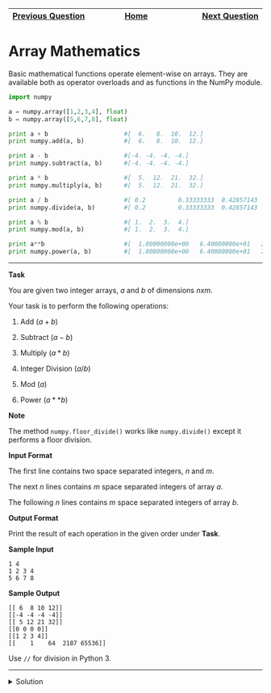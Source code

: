 | <img width=1000>[Previous Question](https://github.com/Kevin-Lago/python-hackerrank-solutions/tree/main/src/numpy/eye_and_identity)</img> | <img width=1000>[Home](https://github.com/Kevin-Lago/python-hackerrank-solutions)</img> | <img width=1000>[Next Question](https://github.com/Kevin-Lago/python-hackerrank-solutions/tree/main/src/numpy/floor_ceil_and_rint)</img> |
|:---|:---:|---:|

# Array Mathematics

Basic mathematical functions operate element-wise on arrays. They are available both as operator overloads and as functions in the NumPy module.

```python
import numpy

a = numpy.array([1,2,3,4], float)
b = numpy.array([5,6,7,8], float)

print a + b                     #[  6.   8.  10.  12.]
print numpy.add(a, b)           #[  6.   8.  10.  12.]

print a - b                     #[-4. -4. -4. -4.]
print numpy.subtract(a, b)      #[-4. -4. -4. -4.]

print a * b                     #[  5.  12.  21.  32.]
print numpy.multiply(a, b)      #[  5.  12.  21.  32.]

print a / b                     #[ 0.2         0.33333333  0.42857143  0.5       ]
print numpy.divide(a, b)        #[ 0.2         0.33333333  0.42857143  0.5       ]

print a % b                     #[ 1.  2.  3.  4.]
print numpy.mod(a, b)           #[ 1.  2.  3.  4.]

print a**b                      #[  1.00000000e+00   6.40000000e+01   2.18700000e+03   6.55360000e+04]
print numpy.power(a, b)         #[  1.00000000e+00   6.40000000e+01   2.18700000e+03   6.55360000e+04]
```

---

__Task__

You are given two integer arrays, $a$ and $b$ of dimensions $n x m$.

Your task is to perform the following operations:

1. Add ($a + b$)

2. Subtract ($a - b$)

3. Multiply ($a * b$)

4. Integer Division ($a / b$)

5. Mod ($a % b$)

6. Power ($a ** b$)

__Note__

The method ```numpy.floor_divide()``` works like ```numpy.divide()``` except it performs a floor division.

__Input Format__

The first line contains two space separated integers, $n$ and $m$.

The next $n$ lines contains $m$ space separated integers of array $a$.

The following $n$ lines contains $m$ space separated integers of array $b$.

__Output Format__

Print the result of each operation in the given order under __Task__.

__Sample Input__

```
1 4
1 2 3 4
5 6 7 8
```

__Sample Output__

```
[[ 6  8 10 12]]
[[-4 -4 -4 -4]]
[[ 5 12 21 32]]
[[0 0 0 0]]
[[1 2 3 4]]
[[    1    64  2187 65536]] 
```

Use ```//``` for division in Python 3.

---

<details><summary>Solution</summary>
    
```python
import numpy

if __name__ == '__main__':
    n, m = map(int, input().split())
    a = numpy.array([numpy.array(input().split(), int) for i in range(n)])
    b = numpy.array([numpy.array(input().split(), int) for i in range(n)])

    print(numpy.add(a, b))
    print(numpy.subtract(a, b))
    print(numpy.multiply(a, b))
    print(numpy.floor_divide(a, b))
    print(numpy.mod(a, b))
    print(numpy.power(a, b))
```
</details>
